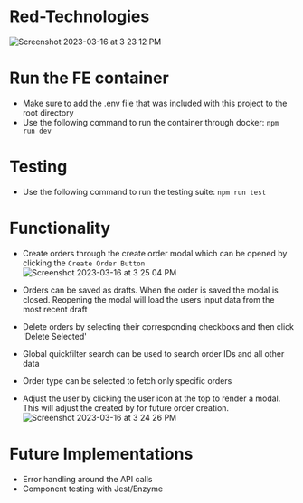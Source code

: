 # Red-Technologies
![Screenshot 2023-03-16 at 3 23 12 PM](https://user-images.githubusercontent.com/43679682/225731166-10f08d7f-5bbc-4b95-b3a9-73adbf9ada9c.png)

# Run the FE container
- Make sure to add the .env file that was included with this project to the root directory
- Use the following command to run the container through docker: `npm run dev`

# Testing
- Use the following command to run the testing suite: `npm run test`

# Functionality
- Create orders through the create order modal which can be opened by clicking the `Create Order Button`
![Screenshot 2023-03-16 at 3 25 04 PM](https://user-images.githubusercontent.com/43679682/225731558-5574ce0a-9aba-454b-976a-6266fbab60c2.png)

- Orders can be saved as drafts. When the order is saved the modal is closed. Reopening the modal will load the users input data from the most recent draft

- Delete orders by selecting their corresponding checkboxs and then click 'Delete Selected'

- Global quickfilter search can be used to search order IDs and all other data

- Order type can be selected to fetch only specific orders

- Adjust the user by clicking the user icon at the top to render a modal. This will adjust the created by for future order creation. 
![Screenshot 2023-03-16 at 3 24 26 PM](https://user-images.githubusercontent.com/43679682/225731412-8d4710c6-f81a-4abc-bd4f-0a19aed6ac91.png)

# Future Implementations
- Error handling around the API calls
- Component testing with Jest/Enzyme
